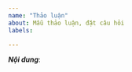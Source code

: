 ```yaml
---
name: "Thảo luận"
about: Mẫu thảo luận, đặt câu hỏi
labels: 

---
```


[//]: # (***Vui lòng nhập thông tin phía dưới dòng có dấu "[//]:" các dòng này sẽ bị ẩn khi đăng bài. Xin cám ơn!)

[//]: # (Hãy nhập nội dung mà bạn muốn thảo luận, rất cám ơn mọi ý kiến đóng góp của bạn!)

***Nội dung***:

